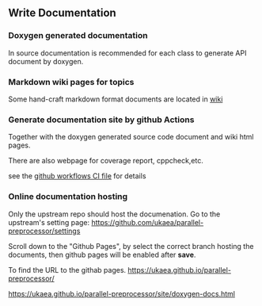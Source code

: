 ## Write Documentation

### Doxygen generated documentation

In source documentation is recommended for each class to generate API document by doxygen.


### Markdown wiki pages for topics

Some hand-craft markdown format documents are located in [wiki](../wiki)


### Generate documentation site by github Actions

Together with the doxygen generated source code document and wiki html pages.

There are also webpage for coverage report, cppcheck,etc. 

see the [github workflows CI file](../.github/workflows/github-ci.yml) for details


### Online documentation hosting

Only the upstream repo should host the documenation. Go to the upstream's setting page:
https://github.com/ukaea/parallel-preprocessor/settings

Scroll down to the "Github Pages", by select the correct branch hosting the documents, then github pages will be enabled after **save**.

To find the URL to the githab pages.
https://ukaea.github.io/parallel-preprocessor/

https://ukaea.github.io/parallel-preprocessor/site/doxygen-docs.html

